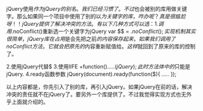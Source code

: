 jQuery使用$作为jQuery的别名。我们已经习惯了。不过$也会被别的库用做关键字。那么如果同一个项目中使用了别的以$为关键字的库，咋办呢？真是很尴尬呀！！  
jQuery提供了解决冲突的方法。有以下几种方式可以选：  
1.调用$.noConflict()重新选一个关键字为jQuery
	var $$ = $.noConflict();
	实现机制其实很简单，jQuery库在占用$是会先把之前$的内容保存起来，如果我们调用了noConflict方法，它就会把原先的$内容重新赋值给$。这样$就回到了原来的库的控制了。
	
2.使用jQuery代替$
3.使用IIFE
+function($){
.....
}(jQuery);
此时方法体中的$只能是jQuery.
4.ready函数参数
jQuery(document).ready(function($){
.....
});

以上内容都是，你先引入了别的库，再引入jQuery。如果jQuery在前的话，解决冲突的责任就不在jQuery了。要另外一个库提供了。不过我觉得实现方式也无外乎上面就介绍的。
